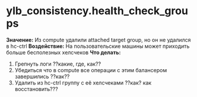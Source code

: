 # ylb_consistency.health_check_groups

**Значение:** Из compute удалили attached target group, но он не удалился в hc-ctrl
**Воздействие:** На пользовательские машины может приходить больше бесполезных хелсчеков
**Что делать:**
1. Грепнуть логи ??какие, где, как??
2. Убедиться что в compute все операции с этим балансером завершились ??как??
3. Удалить из hc-ctrl группу с её хелсчеками ??как? как восстановить???
